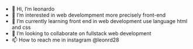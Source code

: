 - 👋 Hi, I’m leonardo
- 👀 I’m interested in web develompment more precisely front-end
- 🌱 I’m currently learning front end in web development use language html and css
- 💞️ I’m looking to collaborate on fullstack web development
- 📫 How to reach me in instagram @leonrd28

<!---
beruanganeh/beruanganeh is a ✨ special ✨ repository because its `README.md` (this file) appears on your GitHub profile.
You can click the Preview link to take a look at your changes.
--->
